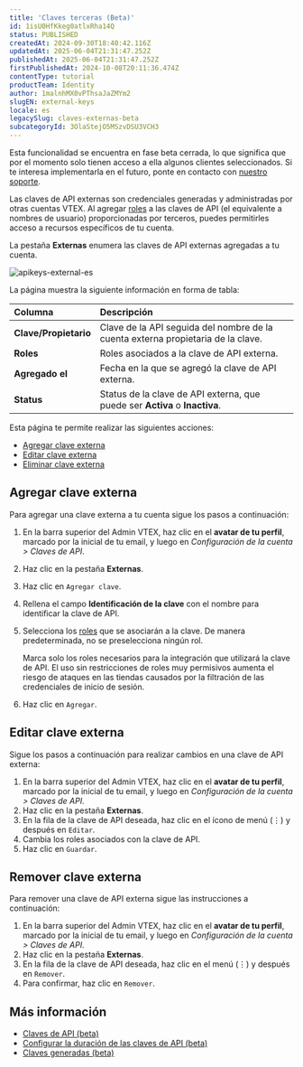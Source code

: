 ```yaml
---
title: 'Claves terceras (Beta)'
id: 1isU0HfKkeg0atlxRha14Q
status: PUBLISHED
createdAt: 2024-09-30T18:40:42.116Z
updatedAt: 2025-06-04T21:31:47.252Z
publishedAt: 2025-06-04T21:31:47.252Z
firstPublishedAt: 2024-10-08T20:11:36.474Z
contentType: tutorial
productTeam: Identity
author: 1malnhMX0vPThsaJaZMYm2
slugEN: external-keys
locale: es
legacySlug: claves-externas-beta
subcategoryId: 3OlaStejO5MSzvDSU3VCH3
---
```


<div class="alert alert-info">
  <p>Esta funcionalidad se encuentra en fase beta cerrada, lo que significa que por el momento solo tienen acceso a ella algunos clientes seleccionados. Si te interesa implementarla en el futuro, ponte en contacto con <a href="https://support.vtex.com/hc/es-419">nuestro soporte</a>.</p>
</div>

Las claves de API externas son credenciales generadas y administradas por otras cuentas VTEX. Al agregar [roles](/es/tutorial/roles--7HKK5Uau2H6wxE1rH5oRbc) a las claves de API (el equivalente a nombres de usuario) proporcionadas por terceros, puedes permitirles acceso a recursos específicos de tu cuenta.

La pestaña **Externas** enumera las claves de API externas agregadas a tu cuenta.

![apikeys-external-es](https://images.ctfassets.net/alneenqid6w5/5mwOrVyQr2LiDBAkzIZWwU/9022a21b1284920de8fdbbfb0d5002c1/apikeys-external-es.png)

La página muestra la siguiente información en forma de tabla:

| Columna | Descripción |
| :---- | :---- |
| **Clave/Propietario** | Clave de la API seguida del nombre de la cuenta externa propietaria de la clave. |
| **Roles** | Roles asociados a la clave de API externa. |
| **Agregado el** | Fecha en la que se agregó la clave de API externa. |
| **Status** | Status de la clave de API externa, que puede ser **Activa** o **Inactiva**. |

Esta página te permite realizar las siguientes acciones: 

* [Agregar clave externa](#agregar-clave-externa)  
* [Editar clave externa](#editar-clave-externa)  
* [Eliminar clave externa](#eliminar-clave-externa)

## Agregar clave externa

Para agregar una clave externa a tu cuenta sigue los pasos a continuación:

1. En la barra superior del Admin VTEX, haz clic en el **avatar de tu perfil**, marcado por la inicial de tu email, y luego en *Configuración de la cuenta > Claves de API*.  
2. Haz clic en la pestaña **Externas**.  
3. Haz clic en `Agregar clave`.  
4. Rellena el campo **Identificación de la clave** con el nombre para identificar la clave de API.   
5. Selecciona los [roles](/es/tutorial/roles--7HKK5Uau2H6wxE1rH5oRbc) que se asociarán a la clave. De manera predeterminada, no se preselecciona ningún rol.  

   <div class="alert alert-danger">
     <p>Marca solo los roles necesarios para la integración que utilizará la clave de API. El uso sin restricciones de roles muy permisivos aumenta el riesgo de ataques en las tiendas causados por la filtración de las credenciales de inicio de sesión.</p>
   </div>

6. Haz clic en `Agregar`.

## Editar clave externa

Sigue los pasos a continuación para realizar cambios en una clave de API externa:

1. En la barra superior del Admin VTEX, haz clic en el **avatar de tu perfil**, marcado por la inicial de tu email, y luego en *Configuración de la cuenta > Claves de API*.  
2. Haz clic en la pestaña **Externas**.  
3. En la fila de la clave de API deseada, haz clic en el ícono de menú (⋮) y después en <i class="fas fa-pencil-alt"></i> `Editar`.  
4. Cambia los roles asociados con la clave de API.  
5. Haz clic en `Guardar`.

## Remover clave externa

Para remover una clave de API externa sigue las instrucciones a continuación:

1. En la barra superior del Admin VTEX, haz clic en el **avatar de tu perfil**, marcado por la inicial de tu email, y luego en *Configuración de la cuenta > Claves de API*.  
2. Haz clic en la pestaña **Externas**.  
3. En la fila de la clave de API deseada, haz clic en el menú (⋮) y después en <i class="fas fa-times"></i> `Remover`.  
4. Para confirmar, haz clic en `Remover`.

## Más información

* [Claves de API (beta)](/es/tutorial/claves-de-api--4bFEmcHXgpNksoePchZyy6)
* [Configurar la duración de las claves de API (beta)](/es/tutorial/configurar-la-duracion-de-las-claves-de-api--kcGIFysFt02FDuhsfjQwZ)
* [Claves generadas (beta)](/es/tutorial/claves-generadas--7fnU4iZdvZKbxCaT3Ymdjc)
